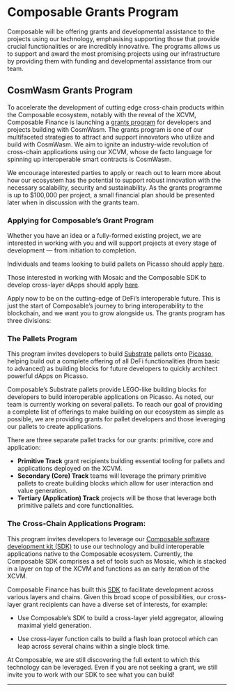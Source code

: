 # Composable Grants Program

Composable will be offering grants and developmental assistance to the projects using our technology, 
emphasising supporting those that provide crucial functionalities or are incredibly innovative. 
The programs allows us to support and award the most promising projects using our infrastructure 
by providing them with funding and developmental assistance from our team. 

## CosmWasm Grants Program

To accelerate the development of cutting edge cross-chain products within the Composable ecosystem, 
notably with the reveal of the XCVM, Composable Finance is launching a
[grants program](https://composablefi.medium.com/composable-finance-launches-grants-program-for-cosmwasm-developers-d1d74c3b5765) 
for developers and projects building with CosmWasm. 
The grants program is one of our multifaceted strategies to attract and support innovators who utilize and build with CosmWasm. 
We aim to ignite an industry-wide revolution of cross-chain applications using our XCVM, 
whose de facto language for spinning up interoperable smart contracts is CosmWasm.

We encourage interested parties to apply or reach out to learn more about how our ecosystem has the potential 
to support robust innovation with the necessary scalability, security and sustainability. 
As the grants programme is up to $100,000 per project, 
a small financial plan should be presented later when in discussion with the grants team.

### Applying for Composable’s Grant Program

Whether you have an idea or a fully-formed existing project, 
we are interested in working with you and will support projects at every stage of development — from initiation to completion.

Individuals and teams looking to build pallets on Picasso should apply [here](https://airtable.com/shrGBfRd7HfEFKQOM).

Those interested in working with Mosaic and the Composable SDK to develop cross-layer dApps should apply 
[here](https://airtable.com/shryLItVAiXjWzqdn).

Apply now to be on the cutting-edge of DeFi’s interoperable future. 
This is just the start of Composable’s journey to bring interoperability to the blockchain, 
and we want you to grow alongside us. The grants program has three divisions:


### The Pallets Program

This program invites developers to build [Substrate](https://substrate.io/) 
pallets onto [Picasso](../parachains/picasso-parachain-overview.md), 
helping build out a complete offering of all DeFi functionalities (from basic to advanced) 
as building blocks for future developers to quickly architect powerful dApps on Picasso.


Composable’s Substrate pallets provide LEGO-like building blocks for developers to build interoperable applications on Picasso. 
As noted, our team is currently working on several pallets. 
To reach our goal of providing a complete list of offerings to make building on our ecosystem as simple as possible, 
we are providing grants for pallet developers and those leveraging our pallets to create applications.

There are three separate pallet tracks for our grants: primitive, core and application:



* **Primitive Track** grant recipients building essential tooling for pallets and applications deployed on the XCVM. 
* **Secondary (Core) Track** teams will leverage the primary primitive pallets to create building blocks which allow for 
  user interaction and value generation.
* **Tertiary (Application) Track** projects will be those that leverage both primitive pallets and core functionalities.


### The Cross-Chain Applications Program:

This program invites developers to leverage our 
[Composable software development kit (SDK)](https://sdk-docs.composable.finance/sdk/introduction) 
to use our technology and build interoperable applications native to the Composable ecosystem. 
Currently, the Composable SDK comprises a set of tools such as Mosaic, 
which is stacked in a layer on top of the XCVM and functions as an early iteration of the XCVM.

Composable Finance has built this [SDK](https://sdk-docs.composable.finance/sdk/introduction) 
to facilitate development across various layers and chains. 
Given this broad scope of possibilities, our cross-layer grant recipients can have a diverse set of interests, 
for example:

- Use Composable’s SDK to build a cross-layer yield aggregator, allowing maximal yield generation.

- Use cross-layer function calls to build a flash loan protocol which can leap across several chains within a single 
  block time.

At Composable, we are still discovering the full extent to which this technology can be leveraged. 
Even if you are not seeking a grant, we still invite you to work with our SDK to see what you can build!

---
